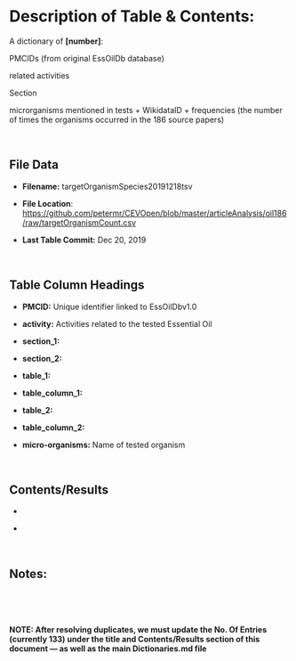 Description of Table & Contents:
================================

A dictionary of **[number]**:

PMCIDs (from original EssOilDb database)

related activities

Section

microrganisms mentioned in tests + WikidataID + frequencies (the number of times
the organisms occurred in the 186 source papers)

 

File Data
---------

-   **Filename:** targetOrganismSpecies20191218tsv

-   **File Location**:
    <https://github.com/petermr/CEVOpen/blob/master/articleAnalysis/oil186/raw/targetOrganismCount.csv>

-   **Last Table Commit:** Dec 20, 2019

 

Table Column Headings
---------------------

-   **PMCID:** Unique identifier linked to EssOilDbv1.0

-   **activity:** Activities related to the tested Essential Oil

-   **section_1:**

-   **section_2:**

-   **table_1:**

-   **table_column_1:**

-   **table_2:**

-   **table_column_2:**

-   **micro-organisms:** Name of tested organism

 

Contents/Results
----------------

-    

-    

 

Notes:
------

 

 

**NOTE: After resolving duplicates, we must update the No. Of Entries (currently
133) under the title and Contents/Results section of this document — as well as
the main Dictionaries.md file**
